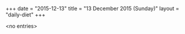 +++
date = "2015-12-13"
title = "13 December 2015 (Sunday)"
layout = "daily-diet"
+++


\<no entries\>
